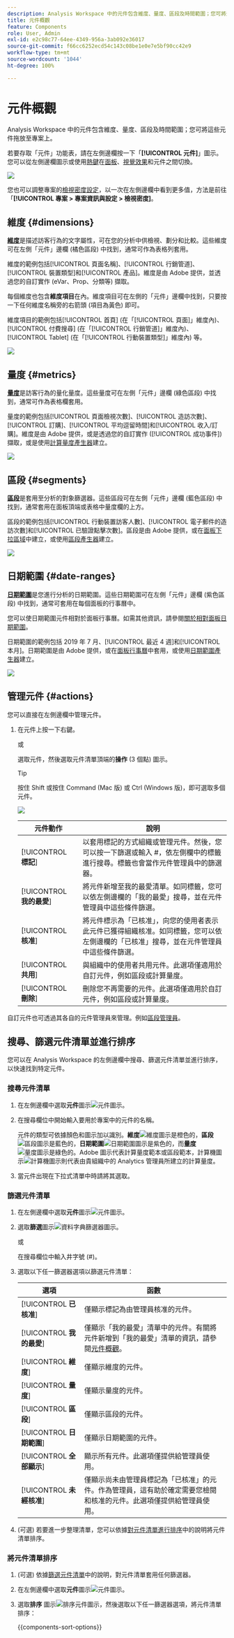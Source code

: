 ```yaml
---
description: Analysis Workspace 中的元件包含維度、量度、區段及時間範圍；您可將這些元件拖放至專案上。
title: 元件概觀
feature: Components
role: User, Admin
exl-id: e2c98c77-64ee-4349-956a-3ab092e36017
source-git-commit: f66cc6252ecd54c143c08be1e0e7e5bf90cc42e9
workflow-type: tm+mt
source-wordcount: '1044'
ht-degree: 100%

---
```


# 元件概觀

Analysis Workspace 中的元件包含維度、量度、區段及時間範圍；您可將這些元件拖放至專案上。

若要存取「元件」功能表，請在左側邊欄按一下「**[!UICONTROL 元件]**」圖示。您可以從左側邊欄圖示或使用[熱鍵](/help/analyze/analysis-workspace/build-workspace-project/fa-shortcut-keys.md)在[面板](https://experienceleague.adobe.com/docs/analytics/analyze/analysis-workspace/panels/panels.html)、[視覺效果](https://experienceleague.adobe.com/docs/analytics/analyze/analysis-workspace/visualizations/freeform-analysis-visualizations.html)和元件之間切換。

![](assets/component-overview.png)

您也可以調整專案的[檢視密度設定](https://experienceleague.adobe.com/docs/analytics/analyze/analysis-workspace/build-workspace-project/view-density.html)，以一次在左側邊欄中看到更多值，方法是前往「**[!UICONTROL 專案 > 專案資訊與設定 > 檢視密度]**。

## 維度 {#dimensions}

[**維度**](https://experienceleague.adobe.com/docs/analytics/components/dimensions/overview.html)是描述訪客行為的文字屬性，可在您的分析中供檢視、劃分和比較。這些維度可在左側「元件」邊欄 (橘色區段) 中找到，通常可作為表格列套用。

維度的範例包括[!UICONTROL 頁面名稱]、[!UICONTROL 行銷管道]、[!UICONTROL 裝置類型]和[!UICONTROL 產品]。維度是由 Adobe 提供，並透過您的自訂實作 (eVar、Prop、分類等) 擷取。

每個維度也包含&#x200B;**維度項目**&#x200B;在內。維度項目可在左側的「元件」邊欄中找到，只要按一下任何維度名稱旁的右箭頭 (項目為黃色) 即可。

維度項目的範例包括[!UICONTROL 首頁] (在「[!UICONTROL 頁面]」維度內)、[!UICONTROL 付費搜尋] (在「[!UICONTROL 行銷管道]」維度內)、[!UICONTROL Tablet] (在「[!UICONTROL 行動裝置類型]」維度內) 等。

![](assets/dimensions.png)

## 量度 {#metrics}

[**量度**](https://experienceleague.adobe.com/docs/analytics/components/metrics/overview.html)是訪客行為的量化量度。這些量度可在左側「元件」邊欄 (綠色區段) 中找到，通常可作為表格欄套用。

量度的範例包括[!UICONTROL 頁面檢視次數]、[!UICONTROL 造訪次數]、[!UICONTROL 訂購]、[!UICONTROL 平均逗留時間]和[!UICONTROL 收入/訂購]。維度是由 Adobe 提供，或是透過您的自訂實作 ([!UICONTROL 成功事件]) 擷取，或是使用[計算量度產生器](https://experienceleague.adobe.com/docs/analytics/components/calculated-metrics/calcmetric-workflow/cm-build-metrics.html)建立。

![](assets/metrics.png)

## 區段 {#segments}

[**區段**](https://experienceleague.adobe.com/docs/analytics/analyze/analysis-workspace/components/segments/t-freeform-project-segment.html)是套用至分析的對象篩選器。這些區段可在左側「元件」邊欄 (藍色區段) 中找到，通常套用在面板頂端或表格中量度欄的上方。

區段的範例包括[!UICONTROL 行動裝置訪客人數]、[!UICONTROL 電子郵件的造訪次數]和[!UICONTROL 已驗證點擊次數]。區段是由 Adobe 提供，或在[面板下拉區域](https://experienceleague.adobe.com/docs/analytics/analyze/analysis-workspace/panels/panels.html)中建立，或使用[區段產生器](https://experienceleague.adobe.com/docs/analytics/components/segmentation/segmentation-workflow/seg-build.html)建立。

![](assets/segments.png)

## 日期範圍 {#date-ranges}

[**日期範圍**](https://experienceleague.adobe.com/docs/analytics/analyze/analysis-workspace/components/calendar-date-ranges/calendar.html)是您進行分析的日期範圍。這些日期範圍可在左側「元件」邊欄 (紫色區段) 中找到，通常可套用在每個面板的行事曆中。

您可以使日期範圍元件相對於面板行事曆。如需其他資訊，請參閱[關於相對面板日期範圍](/help/analyze/analysis-workspace/components/calendar-date-ranges/calendar.md#relative-panel-dates)。

日期範圍的範例包括 2019 年 7 月、[!UICONTROL 最近 4 週]和[!UICONTROL 本月]。日期範圍是由 Adobe 提供，或在[面板行事曆](https://experienceleague.adobe.com/docs/analytics/analyze/analysis-workspace/panels/panels.html)中套用，或使用[日期範圍產生器](https://experienceleague.adobe.com/docs/analytics/analyze/analysis-workspace/components/calendar-date-ranges/custom-date-ranges.html)建立。

![](assets/date-ranges.png)


## 管理元件 {#actions}

您可以直接在左側邊欄中管理元件。

1. 在元件上按一下右鍵。

   或

   選取元件，然後選取元件清單頂端的&#x200B;**操作** (3 個點) 圖示。

   >[!TIP]
   >
   >   按住 Shift 或按住 Command (Mac 版) 或 Ctrl (Windows 版)，即可選取多個元件。


   ![](assets/component-actions.png)

   | 元件動作 | 說明 |
   |--- |--- |
   | [!UICONTROL **標記**] | 以套用標記的方式組織或管理元件。然後，您可以按一下篩選或輸入 #，依左側欄中的標籤進行搜尋。標籤也會當作元件管理員中的篩選器。 |
   | [!UICONTROL **我的最愛**] | 將元件新增至我的最愛清單。如同標籤，您可以依左側邊欄的「我的最愛」搜尋，並在元件管理員中這些條件篩選。 |
   | [!UICONTROL **核准**] | 將元件標示為「已核准」，向您的使用者表示此元件已獲得組織核准。如同標籤，您可以依左側邊欄的「已核准」搜尋，並在元件管理員中這些條件篩選。 |
   | [!UICONTROL **共用**] | 與組織中的使用者共用元件。此選項僅適用於自訂元件，例如區段或計算量度。 |
   | [!UICONTROL **刪除**] | 刪除您不再需要的元件。此選項僅適用於自訂元件，例如區段或計算量度。 |

自訂元件也可透過其各自的元件管理員來管理。例如[區段管理員](/help/components/segmentation/segmentation-workflow/seg-manage.md)。

## 搜尋、篩選元件清單並進行排序

您可以在 Analysis Workspace 的左側邊欄中搜尋、篩選元件清單並進行排序，以快速找到特定元件。

### 搜尋元件清單

1. 在左側邊欄中選取&#x200B;**元件**&#x200B;圖示![元件圖示](https://spectrum.adobe.com/static/icons/workflow_18/Smock_Curate_18_N.svg)。

2. 在搜尋欄位中開始輸入要用於專案中的元件的名稱。

   元件的類型可依據顏色和圖示加以識別。**維度**![維度圖示](https://spectrum.adobe.com/static/icons/workflow_18/Smock_Data_18_N.svg)是橙色的，**區段**![區段圖示](https://spectrum.adobe.com/static/icons/workflow_18/Smock_Segmentation_18_N.svg)是藍色的，**日期範圍**![日期範圍圖示](https://spectrum.adobe.com/static/icons/workflow_18/Smock_Calendar_18_N.svg)是紫色的，而&#x200B;**量度**![量度圖示](https://spectrum.adobe.com/static/icons/workflow_18/Smock_Event_18_N.svg)是綠色的。Adobe 圖示代表計算量度範本或區段範本，計算機圖示![計算機圖示](assets/calculated-metric-icon-created.png)則代表由貴組織中的 Analytics 管理員所建立的計算量度。

3. 當元件出現在下拉式清單中時請將其選取。

### 篩選元件清單

1. 在左側邊欄中選取&#x200B;**元件**&#x200B;圖示![元件圖示](https://spectrum.adobe.com/static/icons/workflow_18/Smock_Curate_18_N.svg)。

2. 選取&#x200B;**篩選**&#x200B;圖示![資料字典篩選器圖示](https://spectrum.adobe.com/static/icons/workflow_18/Smock_Filter_18_N.svg)。

   或

   在搜尋欄位中輸入井字號 (#)。

3. 選取以下任一篩選器選項以篩選元件清單：

   | 選項 | 函數 |
   |---------|----------|
   | [!UICONTROL **已核准**] | 僅顯示標記為由管理員核准的元件。 |
   | [!UICONTROL **我的最愛**] | 僅顯示「我的最愛」清單中的元件。有關將元件新增到「我的最愛」清單的資訊，請參閱[元件概觀](/help/analyze/analysis-workspace/components/analysis-workspace-components.md)。 |
   | [!UICONTROL **維度**] | 僅顯示維度的元件。 |
   | [!UICONTROL **量度**] | 僅顯示量度的元件。 |
   | [!UICONTROL **區段**] | 僅顯示區段的元件。<!--this is Filters in Customer Journey Analytics--> |
   | [!UICONTROL **日期範圍**] | 僅顯示日期範圍的元件。 |
   | [!UICONTROL **全部顯示**] | 顯示所有元件。此選項僅提供給管理員使用。 |
   | [!UICONTROL **未經核准**] | 僅顯示尚未由管理員標記為「已核准」的元件。作為管理員，這有助於確定需要您檢閱和核准的元件。此選項僅提供給管理員使用。 |

4. (可選) 若要進一步整理清單，您可以依據[對元件清單進行排序](#sort-the-component-list)中的說明將元件清單排序。

### 將元件清單排序

1. (可選) 依據[篩選元件清單](#filter-the-component-list)中的說明，對元件清單套用任何篩選器。

2. 在左側邊欄中選取&#x200B;**元件**&#x200B;圖示![元件圖示](https://spectrum.adobe.com/static/icons/workflow_18/Smock_Curate_18_N.svg)。

3. 選取&#x200B;**排序** 圖示![排序元件圖示](https://spectrum.adobe.com/static/icons/workflow_18/Smock_SortOrderDown_18_N.svg)，然後選取以下任一篩選器選項，將元件清單排序：

   {{components-sort-options}}
